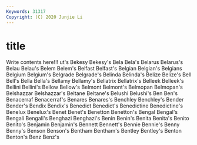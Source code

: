 ```yaml
---
Keywords: 31317
Copyright: (C) 2020 Junjie Li
---
```


# title

Write contents here!!!
ut's
Bekesy 
Bekesy's 
Bela 
Bela's 
Belarus 
Belarus's 
Belau 
Belau's 
Belem 
Belem's
Belfast 
Belfast's 
Belgian 
Belgian's 
Belgians 
Belgium 
Belgium's 
Belgrade 
Belgrade's 
Belinda
Belinda's 
Belize 
Belize's 
Bell 
Bell's 
Bella 
Bella's 
Bellamy 
Bellamy's 
Bellatrix
Bellatrix's 
Belleek 
Belleek's 
Bellini 
Bellini's 
Bellow 
Bellow's 
Belmont 
Belmont's 
Belmopan
Belmopan's 
Belshazzar 
Belshazzar's 
Beltane 
Beltane's 
Belushi 
Belushi's 
Ben 
Ben's 
Benacerraf
Benacerraf's 
Benares 
Benares's 
Benchley 
Benchley's 
Bender 
Bender's 
Bendix 
Bendix's 
Benedict
Benedict's 
Benedictine 
Benedictine's 
Benelux 
Benelux's 
Benet 
Benet's 
Benetton 
Benetton's 
Bengal
Bengal's 
Bengali 
Bengali's 
Benghazi 
Benghazi's 
Benin 
Benin's 
Benita 
Benita's 
Benito
Benito's 
Benjamin 
Benjamin's 
Bennett 
Bennett's 
Bennie 
Bennie's 
Benny 
Benny's 
Benson
Benson's 
Bentham 
Bentham's 
Bentley 
Bentley's 
Benton 
Benton's 
Benz 
Benz's 
